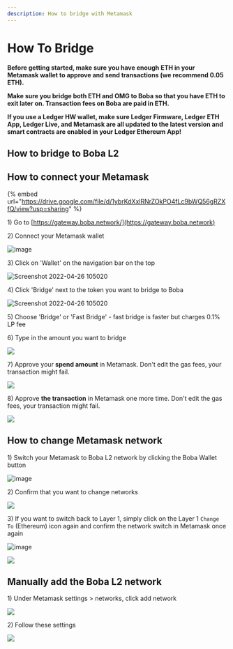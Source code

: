 ```yaml
---
description: How to bridge with Metamask
---
```


# How To Bridge

**Before getting started, make sure you have enough ETH in your Metamask wallet to approve and send transactions (we recommend 0.05 ETH).**

**Make sure you bridge both ETH and OMG to Boba so that you have ETH to exit later on. Transaction fees on Boba are paid in ETH.**

**If you use a Ledger HW wallet, make sure Ledger Firmware, Ledger ETH App, Ledger Live, and Metamask are all updated to the latest version and smart contracts are enabled in your Ledger Ethereum App!**

## How to bridge to Boba L2

## How to connect your Metamask

{% embed url="https://drive.google.com/file/d/1ybrKdXxlRNrZOkPO4fLc9bWQ56gRZXfQ/view?usp=sharing" %}

1\) Go to [https://gateway.boba.network/](https://gateway.boba.network)

2\) Connect your Metamask wallet

![image](https://user-images.githubusercontent.com/100376939/165361436-dd32bd62-e3cb-45ba-a251-707c3d7dbb54.png)

3\) Click on 'Wallet' on the navigation bar on the top

![Screenshot 2022-04-26 105020](https://user-images.githubusercontent.com/100376939/165361896-6f831302-7510-4ce4-bd97-70a67ed5cb30.png)

4\) Click 'Bridge' next to the token you want to bridge to Boba

![Screenshot 2022-04-26 105020](https://user-images.githubusercontent.com/100376939/165362295-8d19154c-b565-40cc-b65b-0c537485ae71.png)

5\) Choose 'Bridge' or 'Fast Bridge' - fast bridge is faster but charges 0.1% LP fee

6\) Type in the amount you want to bridge

![](../.gitbook/assets/screen-shot-2021-09-26-at-15.07.32.png)

7\) Approve your **spend amount** in Metamask. Don't edit the gas fees, your transaction might fail.

![](../.gitbook/assets/screen-shot-2021-09-26-at-15.09.45.png)

8\) Approve **the transaction** in Metamask one more time. Don't edit the gas fees, your transaction might fail.

![](<../.gitbook/assets/image (9).png>)

## How to change Metamask network

1\) Switch your Metamask to Boba L2 network by clicking the Boba Wallet button

![image](https://user-images.githubusercontent.com/100376939/165362740-7f4a3b7a-d2ba-46d9-b1d6-cf7cb258caa8.png)

2\) Confirm that you want to change networks

![](../.gitbook/assets/screen-shot-2021-09-26-at-15.13.13.png)

3\) If you want to switch back to Layer 1, simply click on the Layer 1 `Change To` (Ethereum) icon again and confirm the network switch in Metamask once again

![image](https://user-images.githubusercontent.com/100376939/165362999-fd8e3713-bd5e-4f72-8f56-76ef4a0824d6.png)

![](../.gitbook/assets/screen-shot-2021-09-26-at-15.15.19.png)

## Manually add the Boba L2 network

1\) Under Metamask settings > networks, click add network

![](../.gitbook/assets/screen-shot-2021-09-26-at-15.16.29.png)

2\) Follow these settings

![](<../.gitbook/assets/image (10).png>)
